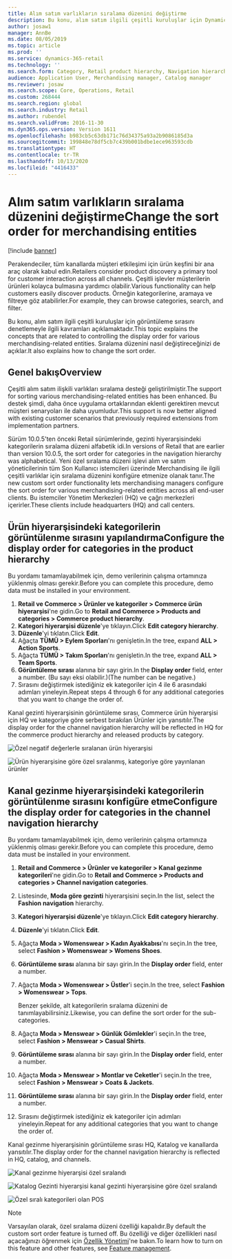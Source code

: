 ```yaml
---
title: Alım satım varlıkların sıralama düzenini değiştirme
description: Bu konu, alım satım ilgili çeşitli kuruluşlar için Dynamics 365 Commerce'deki görüntüleme sırasını denetlemeyle ilgili kavramları açıklamaktadır.
author: josaw1
manager: AnnBe
ms.date: 08/05/2019
ms.topic: article
ms.prod: ''
ms.service: dynamics-365-retail
ms.technology: ''
ms.search.form: Category, Retail product hierarchy, Navigation hierarchy
audience: Application User, Merchandising manager, Catalog manager
ms.reviewer: josaw
ms.search.scope: Core, Operations, Retail
ms.custom: 268444
ms.search.region: global
ms.search.industry: Retail
ms.author: rubendel
ms.search.validFrom: 2016-11-30
ms.dyn365.ops.version: Version 1611
ms.openlocfilehash: b983cb5c63db171c76d34375a93a2b9086185d3a
ms.sourcegitcommit: 199848e78df5cb7c439b001bdbe1ece963593cdb
ms.translationtype: HT
ms.contentlocale: tr-TR
ms.lasthandoff: 10/13/2020
ms.locfileid: "4416433"
---
```

# <a name="change-the-sort-order-for-merchandising-entities"></a><span data-ttu-id="8ae25-103">Alım satım varlıkların sıralama düzenini değiştirme</span><span class="sxs-lookup"><span data-stu-id="8ae25-103">Change the sort order for merchandising entities</span></span>


[!include [banner](includes/banner.md)]

<span data-ttu-id="8ae25-104">Perakendeciler, tüm kanallarda müşteri etkileşimi için ürün keşfini bir ana araç olarak kabul edin.</span><span class="sxs-lookup"><span data-stu-id="8ae25-104">Retailers consider product discovery a primary tool for customer interaction across all channels.</span></span> <span data-ttu-id="8ae25-105">Çeşitli işlevler müşterilerin ürünleri kolayca bulmasına yardımcı olabilir.</span><span class="sxs-lookup"><span data-stu-id="8ae25-105">Various functionality can help customers easily discover products.</span></span> <span data-ttu-id="8ae25-106">Örneğin kategorilerine, aramaya ve filtreye göz atabilirler.</span><span class="sxs-lookup"><span data-stu-id="8ae25-106">For example, they can browse categories, search, and filter.</span></span>

<span data-ttu-id="8ae25-107">Bu konu, alım satım ilgili çeşitli kuruluşlar için görüntüleme sırasını denetlemeyle ilgili kavramları açıklamaktadır.</span><span class="sxs-lookup"><span data-stu-id="8ae25-107">This topic explains the concepts that are related to controlling the display order for various merchandising-related entities.</span></span> <span data-ttu-id="8ae25-108">Sıralama düzenini nasıl değiştireceğinizi de açıklar.</span><span class="sxs-lookup"><span data-stu-id="8ae25-108">It also explains how to change the sort order.</span></span>

## <a name="overview"></a><span data-ttu-id="8ae25-109">Genel bakış</span><span class="sxs-lookup"><span data-stu-id="8ae25-109">Overview</span></span>

<span data-ttu-id="8ae25-110">Çeşitli alım satım ilişkili varlıkları sıralama desteği geliştirilmiştir.</span><span class="sxs-lookup"><span data-stu-id="8ae25-110">The support for sorting various merchandising-related entities has been enhanced.</span></span> <span data-ttu-id="8ae25-111">Bu destek şimdi, daha önce uygulama ortaklarından eklenti gerektiren mevcut müşteri senaryoları ile daha uyumludur.</span><span class="sxs-lookup"><span data-stu-id="8ae25-111">This support is now better aligned with existing customer scenarios that previously required extensions from implementation partners.</span></span>

<span data-ttu-id="8ae25-112">Sürüm 10.0.5'ten önceki Retail sürümlerinde, gezinti hiyerarşisindeki kategorilerin sıralama düzeni alfabetik idi.</span><span class="sxs-lookup"><span data-stu-id="8ae25-112">In versions of Retail that are earlier than version 10.0.5, the sort order for categories in the navigation hierarchy was alphabetical.</span></span> <span data-ttu-id="8ae25-113">Yeni özel sıralama düzeni işlevi alım ve satım yöneticilerinin tüm Son Kullanıcı istemcileri üzerinde Merchandising ile ilgili çeşitli varlıklar için sıralama düzenini konfigüre etmenize olanak tanır.</span><span class="sxs-lookup"><span data-stu-id="8ae25-113">The new custom sort order functionality lets merchandising managers configure the sort order for various merchandising-related entities across all end-user clients.</span></span> <span data-ttu-id="8ae25-114">Bu istemciler Yönetim Merkezleri (HQ) ve çağrı merkezleri içerirler.</span><span class="sxs-lookup"><span data-stu-id="8ae25-114">These clients include headquarters (HQ) and call centers.</span></span>

## <a name="configure-the-display-order-for-categories-in-the-product-hierarchy"></a><span data-ttu-id="8ae25-115">Ürün hiyerarşisindeki kategorilerin görüntülenme sırasını yapılandırma</span><span class="sxs-lookup"><span data-stu-id="8ae25-115">Configure the display order for categories in the product hierarchy</span></span>

<span data-ttu-id="8ae25-116">Bu yordamı tamamlayabilmek için, demo verilerinin çalışma ortamınıza yüklenmiş olması gerekir.</span><span class="sxs-lookup"><span data-stu-id="8ae25-116">Before you can complete this procedure, demo data must be installed in your environment.</span></span>

1. <span data-ttu-id="8ae25-117">**Retail ve Commerce \> Ürünler ve kategoriler \> Commerce ürün hiyerarşisi**'ne gidin.</span><span class="sxs-lookup"><span data-stu-id="8ae25-117">Go to **Retail and Commerce \> Products and categories \> Commerce product hierarchy**.</span></span>
2. <span data-ttu-id="8ae25-118">**Kategori hiyerarşisi düzenle**'ye tıklayın.</span><span class="sxs-lookup"><span data-stu-id="8ae25-118">Click **Edit category hierarchy**.</span></span>
3. <span data-ttu-id="8ae25-119">**Düzenle**'yi tıklatın.</span><span class="sxs-lookup"><span data-stu-id="8ae25-119">Click **Edit**.</span></span>
4. <span data-ttu-id="8ae25-120">Ağaçta **TÜMÜ \> Eylem Sporları**'nı genişletin.</span><span class="sxs-lookup"><span data-stu-id="8ae25-120">In the tree, expand **ALL \> Action Sports**.</span></span>
5. <span data-ttu-id="8ae25-121">Ağaçta **TÜMÜ \> Takım Sporları**'nı genişletin.</span><span class="sxs-lookup"><span data-stu-id="8ae25-121">In the tree, expand **ALL \> Team Sports**.</span></span>
6. <span data-ttu-id="8ae25-122">**Görüntüleme sırası** alanına bir sayı girin.</span><span class="sxs-lookup"><span data-stu-id="8ae25-122">In the **Display order** field, enter a number.</span></span> <span data-ttu-id="8ae25-123">(Bu sayı eksi olabilir.)</span><span class="sxs-lookup"><span data-stu-id="8ae25-123">(The number can be negative.)</span></span>
7. <span data-ttu-id="8ae25-124">Sırasını değiştirmek istediğiniz ek kategoriler için 4 ile 6 arasındaki adımları yineleyin.</span><span class="sxs-lookup"><span data-stu-id="8ae25-124">Repeat steps 4 through 6 for any additional categories that you want to change the order of.</span></span>

<span data-ttu-id="8ae25-125">Kanal gezinti hiyerarşisinin görüntüleme sırası, Commerce ürün hiyerarşisi için HQ ve kategoriye göre serbest bırakılan Ürünler için yansıtılır.</span><span class="sxs-lookup"><span data-stu-id="8ae25-125">The display order for the channel navigation hierarchy will be reflected in HQ for the commerce product hierarchy and released products by category.</span></span>

![Özel negatif değerlerle sıralanan ürün hiyerarşisi](./media/RetailProductHierarchyCustomSortedWithNegativeValues.png)

![Ürün hiyerarşisine göre özel sıralanmış, kategoriye göre yayınlanan ürünler](./media/ReleasedProductsByCategoryCustomSortedBasedOnRetailProductHierarchy.png)

## <a name="configure-the-display-order-for-categories-in-the-channel-navigation-hierarchy"></a><span data-ttu-id="8ae25-128">Kanal gezinme hiyerarşisindeki kategorilerin görüntülenme sırasını konfigüre etme</span><span class="sxs-lookup"><span data-stu-id="8ae25-128">Configure the display order for categories in the channel navigation hierarchy</span></span>

<span data-ttu-id="8ae25-129">Bu yordamı tamamlayabilmek için, demo verilerinin çalışma ortamınıza yüklenmiş olması gerekir.</span><span class="sxs-lookup"><span data-stu-id="8ae25-129">Before you can complete this procedure, demo data must be installed in your environment.</span></span>

1. <span data-ttu-id="8ae25-130">**Retail and Commerce \> Ürünler ve kategoriler \> Kanal gezinme kategorileri**'ne gidin.</span><span class="sxs-lookup"><span data-stu-id="8ae25-130">Go to **Retail and Commerce \> Products and categories \> Channel navigation categories**.</span></span>
2. <span data-ttu-id="8ae25-131">Listesinde, **Moda göre gezinti** hiyerarşisini seçin.</span><span class="sxs-lookup"><span data-stu-id="8ae25-131">In the list, select the **Fashion navigation** hierarchy.</span></span>
3. <span data-ttu-id="8ae25-132">**Kategori hiyerarşisi düzenle**'ye tıklayın.</span><span class="sxs-lookup"><span data-stu-id="8ae25-132">Click **Edit category hierarchy**.</span></span>
4. <span data-ttu-id="8ae25-133">**Düzenle**'yi tıklatın.</span><span class="sxs-lookup"><span data-stu-id="8ae25-133">Click **Edit**.</span></span>
5. <span data-ttu-id="8ae25-134">Ağaçta **Moda \> Womenswear \> Kadın Ayakkabısı**'nı seçin.</span><span class="sxs-lookup"><span data-stu-id="8ae25-134">In the tree, select **Fashion \> Womenswear \> Womens Shoes**.</span></span>
6. <span data-ttu-id="8ae25-135">**Görüntüleme sırası** alanına bir sayı girin.</span><span class="sxs-lookup"><span data-stu-id="8ae25-135">In the **Display order** field, enter a number.</span></span>
7. <span data-ttu-id="8ae25-136">Ağaçta **Moda \> Womenswear \> Üstler**'i seçin.</span><span class="sxs-lookup"><span data-stu-id="8ae25-136">In the tree, select **Fashion \> Womenswear \> Tops**.</span></span>

    <span data-ttu-id="8ae25-137">Benzer şekilde, alt kategorilerin sıralama düzenini de tanımlayabilirsiniz.</span><span class="sxs-lookup"><span data-stu-id="8ae25-137">Likewise, you can define the sort order for the sub-categories.</span></span>

8. <span data-ttu-id="8ae25-138">Ağaçta **Moda \> Menswear \> Günlük Gömlekler**'i seçin.</span><span class="sxs-lookup"><span data-stu-id="8ae25-138">In the tree, select **Fashion \> Menswear \> Casual Shirts**.</span></span>
9. <span data-ttu-id="8ae25-139">**Görüntüleme sırası** alanına bir sayı girin.</span><span class="sxs-lookup"><span data-stu-id="8ae25-139">In the **Display order** field, enter a number.</span></span>
10. <span data-ttu-id="8ae25-140">Ağaçta **Moda \> Menswear \> Montlar ve Ceketler**'i seçin.</span><span class="sxs-lookup"><span data-stu-id="8ae25-140">In the tree, select **Fashion \> Menswear \> Coats & Jackets**.</span></span>
11. <span data-ttu-id="8ae25-141">**Görüntüleme sırası** alanına bir sayı girin.</span><span class="sxs-lookup"><span data-stu-id="8ae25-141">In the **Display order** field, enter a number.</span></span>
12. <span data-ttu-id="8ae25-142">Sırasını değiştirmek istediğiniz ek kategoriler için adımları yineleyin.</span><span class="sxs-lookup"><span data-stu-id="8ae25-142">Repeat for any additional categories that you want to change the order of.</span></span>

<span data-ttu-id="8ae25-143">Kanal gezinme hiyerarşisinin görüntüleme sırası HQ, Katalog ve kanallarda yansıtılır.</span><span class="sxs-lookup"><span data-stu-id="8ae25-143">The display order for the channel navigation hierarchy is reflected in HQ, catalog, and channels.</span></span>

![Kanal gezinme hiyerarşisi özel sıralandı](./media/ChannelNavCustomSorted.png)

![Katalog Gezinti hiyerarşisi kanal gezinti hiyerarşisine göre özel sıralandı](./media/CatalogNavHierarchyCustomSortedBasedOnChannelNav.png)

![Özel sıralı kategorileri olan POS](./media/POSChannelCategoriesCustomSorted.png)

> [!NOTE]
> <span data-ttu-id="8ae25-147">Varsayılan olarak, özel sıralama düzeni özelliği kapalıdır.</span><span class="sxs-lookup"><span data-stu-id="8ae25-147">By default the custom sort order feature is turned off.</span></span> <span data-ttu-id="8ae25-148">Bu özelliği ve diğer özellikleri nasıl açacağınızı öğrenmek için [Özellik Yönetimi](https://docs.microsoft.com/dynamics365/unified-operations/fin-and-ops/get-started/feature-management/feature-management-overview)'ne bakın.</span><span class="sxs-lookup"><span data-stu-id="8ae25-148">To learn how to turn on this feature and other features, see [Feature management](https://docs.microsoft.com/dynamics365/unified-operations/fin-and-ops/get-started/feature-management/feature-management-overview).</span></span>
